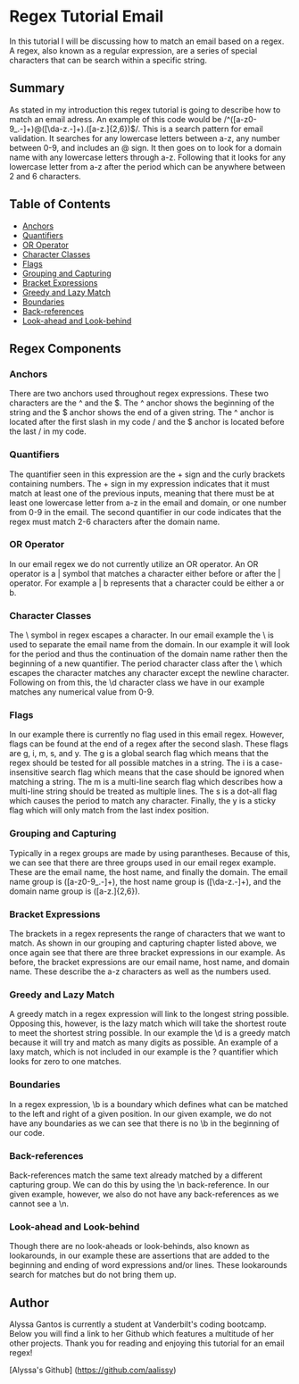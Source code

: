 # Regex Tutorial Email

In this tutorial I will be discussing how to match an email based on a regex. A regex, also known as a regular expression, are a series of special characters that can be search within a specific string.

## Summary

As stated in my introduction this regex tutorial is going to describe how to match an email adress. An example of this code would be /^([a-z0-9_\.-]+)@([\da-z\.-]+)\.([a-z\.]{2,6})$/. This is a search pattern for email validation. It searches for any lowercase letters between a-z, any number between 0-9, and includes an @ sign. It then goes on to look for a domain name with any lowercase letters through a-z. Following that it looks for any lowercase letter from a-z after the period which can be anywhere between 2 and 6 characters.

## Table of Contents

- [Anchors](#anchors)
- [Quantifiers](#quantifiers)
- [OR Operator](#or-operator)
- [Character Classes](#character-classes)
- [Flags](#flags)
- [Grouping and Capturing](#grouping-and-capturing)
- [Bracket Expressions](#bracket-expressions)
- [Greedy and Lazy Match](#greedy-and-lazy-match)
- [Boundaries](#boundaries)
- [Back-references](#back-references)
- [Look-ahead and Look-behind](#look-ahead-and-look-behind)

## Regex Components

### Anchors

There are two anchors used throughout regex expressions. These two characters are the ^ and the $. The ^ anchor shows the beginning of the string and the $ anchor shows the end of a given string. The ^ anchor is located after the first slash in my code / and the $ anchor is located before the last / in my code.

### Quantifiers

The quantifier seen in this expression are the + sign and the curly brackets containing numbers. The + sign in my expression indicates that it must match at least one of the previous inputs, meaning that there must be at least one lowercase letter from a-z in the email and domain, or one number from 0-9 in the email. The second quantifier in our code indicates that the regex must match 2-6 characters after the domain name.

### OR Operator

In our email regex we do not currently utilize an OR operator. An OR operator is a | symbol that matches a character either before or after the | operator. For example a | b represents that a character could be either a or b.

### Character Classes

The \ symbol in regex escapes a character. In our email example the \ is used to separate the email name from the domain. In our example it will look for the period and thus the continuation of the domain name rather then the beginning of a new quantifier. The period character class after the \ which escapes the character matches any character except the newline character. Following on from this, the \d character class we have in our example matches any numerical value from 0-9.

### Flags

In our example there is currently no flag used in this email regex. However, flags can be found at the end of a regex after the second slash. These flags are g, i, m, s, and y. The g is a global search flag which means that the regex should be tested for all possible matches in a string. The i is a case-insensitive search flag which means that the case should be ignored when matching a string. The m is a multi-line search flag which describes how a multi-line string should be treated as multiple lines. The s is a dot-all flag which causes the period to match any character. Finally, the y is a sticky flag which will only match from the last index position.

### Grouping and Capturing

Typically in a regex groups are made by using parantheses. Because of this, we can see that there are three groups used in our email regex example. These are the email name, the host name, and finally the domain. The email name group is ([a-z0-9_\.-]+), the host name group is ([\da-z\.-]+), and the domain name group is ([a-z\.]{2,6}).

### Bracket Expressions

The brackets in a regex represents the range of characters that we want to match. As shown in our grouping and capturing chapter listed above, we once again see that there are three bracket expressions in our example. As before, the bracket expressions are our email name, host name, and domain name. These describe the a-z characters as well as the numbers used.

### Greedy and Lazy Match

A greedy match in a regex expression will link to the longest string possible. Opposing this, however, is the lazy match which will take the shortest route to meet the shortest string possible. In our example the \d is a greedy match because it will try and match as many digits as possible. An example of a laxy match, which is not included in our example is the ? quantifier which looks for zero to one matches.

### Boundaries

In a regex expression, \b is a boundary which defines what can be matched to the left and right of a given position. In our given example, we do not have any boundaries as we can see that there is no \b in the beginning of our code.

### Back-references

Back-references match the same text already matched by a different capturing group. We can do this by using the \n back-reference. In our given example, however, we also do not have any back-references as we cannot see a \n.

### Look-ahead and Look-behind

Though there are no look-aheads or look-behinds, also known as lookarounds, in our example these are assertions that are added to the beginning and ending of word expressions and/or lines. These lookarounds search for matches but do not bring them up.

## Author

Alyssa Gantos is currently a student at Vanderbilt's coding bootcamp. Below you will find a link to her Github which features a multitude of her other projects. Thank you for reading and enjoying this tutorial for an email regex!

[Alyssa's Github] (https://github.com/aalissy)
